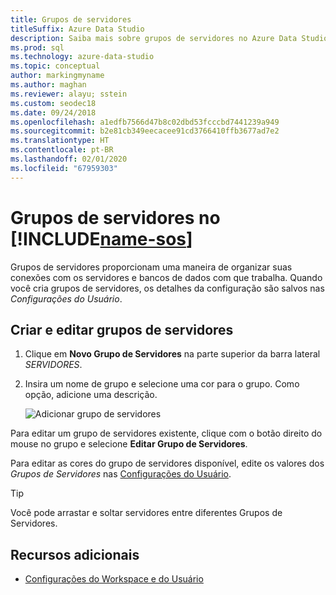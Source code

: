 ```yaml
---
title: Grupos de servidores
titleSuffix: Azure Data Studio
description: Saiba mais sobre grupos de servidores no Azure Data Studio
ms.prod: sql
ms.technology: azure-data-studio
ms.topic: conceptual
author: markingmyname
ms.author: maghan
ms.reviewer: alayu; sstein
ms.custom: seodec18
ms.date: 09/24/2018
ms.openlocfilehash: a1edfb7566d47b8c02dbd53fcccbd7441239a949
ms.sourcegitcommit: b2e81cb349eecacee91cd3766410ffb3677ad7e2
ms.translationtype: HT
ms.contentlocale: pt-BR
ms.lasthandoff: 02/01/2020
ms.locfileid: "67959303"
---
```

# <a name="server-groups-in-includename-sosincludesname-sos-shortmd"></a>Grupos de servidores no [!INCLUDE[name-sos](../includes/name-sos-short.md)]

Grupos de servidores proporcionam uma maneira de organizar suas conexões com os servidores e bancos de dados com que trabalha. Quando você cria grupos de servidores, os detalhes da configuração são salvos nas *Configurações do Usuário*.

## <a name="create-and-edit-server-groups"></a>Criar e editar grupos de servidores

1. Clique em **Novo Grupo de Servidores** na parte superior da barra lateral *SERVIDORES*.
2. Insira um nome de grupo e selecione uma cor para o grupo. Como opção, adicione uma descrição.

   ![Adicionar grupo de servidores](./media/server-groups/add-server-group.png)

Para editar um grupo de servidores existente, clique com o botão direito do mouse no grupo e selecione **Editar Grupo de Servidores**.

Para editar as cores do grupo de servidores disponível, edite os valores dos *Grupos de Servidores* nas [Configurações do Usuário](settings.md).

> [!TIP]
> Você pode arrastar e soltar servidores entre diferentes Grupos de Servidores.



## <a name="additional-resources"></a>Recursos adicionais
- [Configurações do Workspace e do Usuário](settings.md)
